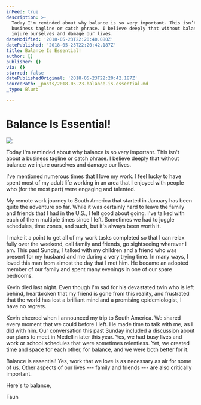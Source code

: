```yaml
---
inFeed: true
description: >-
  Today I'm reminded about why balance is so very important. This isn’t about a
  business tagline or catch phrase. I believe deeply that without balance  we
  injure ourselves and damage our lives.
dateModified: '2018-05-23T22:20:40.080Z'
datePublished: '2018-05-23T22:20:42.187Z'
title: Balance Is Essential!
author: []
publisher: {}
via: {}
starred: false
datePublishedOriginal: '2018-05-23T22:20:42.187Z'
sourcePath: _posts/2018-05-23-balance-is-essential.md
_type: Blurb

---
```

# Balance Is Essential!
![](https://the-grid-user-content.s3-us-west-2.amazonaws.com/f4d96886-d317-4c5e-ae37-287fd1ed1fbc.jpg)

Today I'm reminded about why balance is so very important. This isn't about a business tagline or catch phrase. I believe deeply that without balance we injure ourselves and damage our lives.

I've mentioned numerous times that I love my work. I feel lucky to have spent most of 
my adult life working in an area that I enjoyed with people who (for the most part) were engaging and talented.

My remote work journey to South America that started in January has been quite the adventure so far. While it was certainly hard to leave the family and friends that I had 
in the U.S., I felt good about going. I've talked with each of them multiple times since I left. Sometimes we had to juggle schedules, time zones, and such, but it's always been worth it. 

I make it a point to get all of my work tasks completed so that I can relax fully over the weekend, call family and friends, go sightseeing wherever I am. This past Sunday, I talked with my children and a friend who was present for my husband and me during a very trying time. In many ways, I loved this man from almost the day that I met him. He became an adopted member of our family and spent many evenings in one of our 
spare bedrooms.

Kevin died last night. Even though I'm sad for his devastated twin who is left behind, heartbroken that my friend is gone from this reality, and frustrated that the world has lost a brilliant mind and a promising epidemiologist, I have no regrets. 

Kevin cheered when I announced my trip to South America. We shared 
every moment that we could before I left. He made time to talk with me, 
as I did with him. Our conversation this past Sunday included a 
discussion about our plans to meet in Medellin later this year. Yes, we 
had busy lives and work or school schedules that were sometimes 
relentless. Yet, we created time and space for each other, for balance, 
and we were both better for it.

Balance is essential! Yes, work that we love is as necessary as air for some of us. Other aspects of our lives --- family and friends --- are also critically important. 

Here's to balance,

Faun